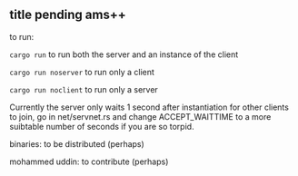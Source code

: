 ## title pending ams++

to run:

`cargo run` to run both the server and an instance of the client

`cargo run noserver` to run only a client

`cargo run noclient` to run only a server

Currently the server only waits 1 second after instantiation for other clients to join, go in net/servnet.rs and change ACCEPT\_WAITTIME to a more suibtable number of seconds if you are so torpid.


binaries:
to be distributed (perhaps)

mohammed uddin:
to contribute (perhaps)  
